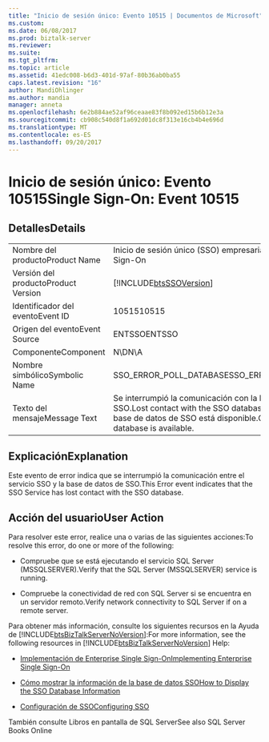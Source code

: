 ```yaml
---
title: "Inicio de sesión único: Evento 10515 | Documentos de Microsoft"
ms.custom: 
ms.date: 06/08/2017
ms.prod: biztalk-server
ms.reviewer: 
ms.suite: 
ms.tgt_pltfrm: 
ms.topic: article
ms.assetid: 41edc008-b6d3-401d-97af-80b36ab0ba55
caps.latest.revision: "16"
author: MandiOhlinger
ms.author: mandia
manager: anneta
ms.openlocfilehash: 6e2b884ae52af96ceaae83f8b092ed15b6b12e3a
ms.sourcegitcommit: cb908c540d8f1a692d01dc8f313e16cb4b4e696d
ms.translationtype: MT
ms.contentlocale: es-ES
ms.lasthandoff: 09/20/2017
---
```

# <a name="single-sign-on-event-10515"></a><span data-ttu-id="00fea-102">Inicio de sesión único: Evento 10515</span><span class="sxs-lookup"><span data-stu-id="00fea-102">Single Sign-On: Event 10515</span></span>
## <a name="details"></a><span data-ttu-id="00fea-103">Detalles</span><span class="sxs-lookup"><span data-stu-id="00fea-103">Details</span></span>  
  
|||  
|-|-|  
|<span data-ttu-id="00fea-104">Nombre del producto</span><span class="sxs-lookup"><span data-stu-id="00fea-104">Product Name</span></span>|<span data-ttu-id="00fea-105">Inicio de sesión único (SSO) empresarial</span><span class="sxs-lookup"><span data-stu-id="00fea-105">Enterprise Single Sign-On</span></span>|  
|<span data-ttu-id="00fea-106">Versión del producto</span><span class="sxs-lookup"><span data-stu-id="00fea-106">Product Version</span></span>|[!INCLUDE[btsSSOVersion](../includes/btsssoversion-md.md)]|  
|<span data-ttu-id="00fea-107">Identificador del evento</span><span class="sxs-lookup"><span data-stu-id="00fea-107">Event ID</span></span>|<span data-ttu-id="00fea-108">10515</span><span class="sxs-lookup"><span data-stu-id="00fea-108">10515</span></span>|  
|<span data-ttu-id="00fea-109">Origen del evento</span><span class="sxs-lookup"><span data-stu-id="00fea-109">Event Source</span></span>|<span data-ttu-id="00fea-110">ENTSSO</span><span class="sxs-lookup"><span data-stu-id="00fea-110">ENTSSO</span></span>|  
|<span data-ttu-id="00fea-111">Componente</span><span class="sxs-lookup"><span data-stu-id="00fea-111">Component</span></span>|<span data-ttu-id="00fea-112">N\D</span><span class="sxs-lookup"><span data-stu-id="00fea-112">N\A</span></span>|  
|<span data-ttu-id="00fea-113">Nombre simbólico</span><span class="sxs-lookup"><span data-stu-id="00fea-113">Symbolic Name</span></span>|<span data-ttu-id="00fea-114">SSO_ERROR_POLL_DATABASE</span><span class="sxs-lookup"><span data-stu-id="00fea-114">SSO_ERROR_POLL_DATABASE</span></span>|  
|<span data-ttu-id="00fea-115">Texto del mensaje</span><span class="sxs-lookup"><span data-stu-id="00fea-115">Message Text</span></span>|<span data-ttu-id="00fea-116">Se interrumpió la comunicación con la base de datos de SSO.</span><span class="sxs-lookup"><span data-stu-id="00fea-116">Lost contact with the SSO database.</span></span> <span data-ttu-id="00fea-117">Compruebe si la base de datos de SSO está disponible.</span><span class="sxs-lookup"><span data-stu-id="00fea-117">Check that the SSO database is available.</span></span>|  
  
## <a name="explanation"></a><span data-ttu-id="00fea-118">Explicación</span><span class="sxs-lookup"><span data-stu-id="00fea-118">Explanation</span></span>  
 <span data-ttu-id="00fea-119">Este evento de error indica que se interrumpió la comunicación entre el servicio SSO y la base de datos de SSO.</span><span class="sxs-lookup"><span data-stu-id="00fea-119">This Error event indicates that the SSO Service has lost contact with the SSO database.</span></span>  
  
## <a name="user-action"></a><span data-ttu-id="00fea-120">Acción del usuario</span><span class="sxs-lookup"><span data-stu-id="00fea-120">User Action</span></span>  
 <span data-ttu-id="00fea-121">Para resolver este error, realice una o varias de las siguientes acciones:</span><span class="sxs-lookup"><span data-stu-id="00fea-121">To resolve this error, do one or more of the following:</span></span>  
  
-   <span data-ttu-id="00fea-122">Compruebe que se está ejecutando el servicio SQL Server (MSSQLSERVER).</span><span class="sxs-lookup"><span data-stu-id="00fea-122">Verify that the SQL Server (MSSQLSERVER) service is running.</span></span>  
  
-   <span data-ttu-id="00fea-123">Compruebe la conectividad de red con SQL Server si se encuentra en un servidor remoto.</span><span class="sxs-lookup"><span data-stu-id="00fea-123">Verify network connectivity to SQL Server if on a remote server.</span></span>  
  
 <span data-ttu-id="00fea-124">Para obtener más información, consulte los siguientes recursos en la Ayuda de [!INCLUDE[btsBizTalkServerNoVersion](../includes/btsbiztalkservernoversion-md.md)]:</span><span class="sxs-lookup"><span data-stu-id="00fea-124">For more information, see the following resources in [!INCLUDE[btsBizTalkServerNoVersion](../includes/btsbiztalkservernoversion-md.md)] Help:</span></span>  
  
-   [<span data-ttu-id="00fea-125">Implementación de Enterprise Single Sign-On</span><span class="sxs-lookup"><span data-stu-id="00fea-125">Implementing Enterprise Single Sign-On</span></span>](../core/implementing-enterprise-single-sign-on.md)  
  
-   [<span data-ttu-id="00fea-126">Cómo mostrar la información de la base de datos SSO</span><span class="sxs-lookup"><span data-stu-id="00fea-126">How to Display the SSO Database Information</span></span>](../core/how-to-display-the-sso-database-information.md)  
  
-   [<span data-ttu-id="00fea-127">Configuración de SSO</span><span class="sxs-lookup"><span data-stu-id="00fea-127">Configuring SSO</span></span>](../core/configuring-sso.md)  
  
 <span data-ttu-id="00fea-128">También consulte Libros en pantalla de SQL Server</span><span class="sxs-lookup"><span data-stu-id="00fea-128">See also SQL Server Books Online</span></span>